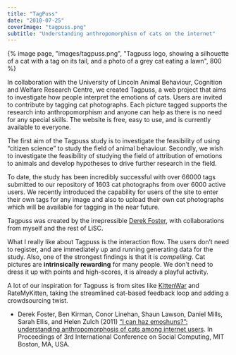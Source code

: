 ```yaml
---
title: "TagPuss"
date: "2010-07-25"
coverImage: "tagpuss.png"
subtitle: "Understanding anthropomorphism of cats on the internet"
---
```


{% image page, "images/tagpuss.png", "Tagpuss logo, showing a silhouette of a cat with a tag on its tail, and a photo of a grey cat eating a lawn", 800 %}

In collaboration with the University of Lincoln Animal Behaviour, Cognition and Welfare Research Centre, we created Tagpuss, a web project that aims to investigate how people interpret the emotions of cats. Users are invited to contribute by tagging cat photographs. Each picture tagged supports the research into anthropomorphism and anyone can help as there is no need for any special skills. The website is free, easy to use, and is currently available to everyone.

The first aim of the Tagpuss study is to investigate the feasibility of using “citizen science” to study the field of animal behaviour. Secondly, we wish to investigate the feasibility of studying the field of attribution of emotions to animals and develop hypotheses to drive further research in the field.

To date, the study has been incredibly successful with over 66000 tags submitted to our repository of 1603 cat photographs from over 6000 active users. We recently introduced the capability for users of the site to enter their own tags for any image and also to upload their own cat photographs which will be available for tagging in the near future.

Tagpuss was created by the irrepressible [Derek Foster](https://staff.lincoln.ac.uk/defoster), with collaborations from myself and the rest of LiSC.

What I really like about Tagpuss is the interaction flow. The users don’t need to register, and are immediately up and running generating data for the study. Also, one of the strongest findings is that it is _compelling_. Cat pictures are **intrinsically rewarding** for many people. We don’t need to dress it up with points and high-scores, it is already a playful activity.

A lot of our inspiration for Tagpuss is from sites like [KittenWar](http://kittenwar.com/) and RateMyKitten, taking the streamlined cat-based feedback loop and adding a crowdsourcing twist.

* Derek Foster, Ben Kirman, Conor Linehan, Shaun Lawson, Daniel Mills, Sarah Ellis, and Helen Zulch (2011) [“I can haz emoshuns?”: understanding anthropomorphosis of cats among internet users](/papers/Foster2011Tagpuss.pdf). In Proceedings of 3rd International Conference on Social Computing, MIT Boston, MA, USA.